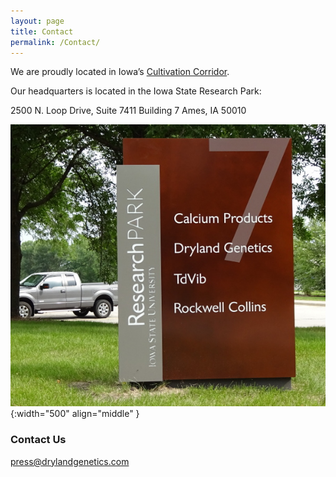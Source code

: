 ```yaml
---
layout: page
title: Contact
permalink: /Contact/
---
```


 We are proudly located in Iowa’s [Cultivation Corridor](http://www.cultivationcorridor.org/).

Our headquarters is located in the Iowa State Research Park:

2500 N. Loop Drive, Suite 7411
Building 7
Ames, IA 50010

![Address](/images/Address.jpg){:width="500" align="middle" }

### Contact Us

[press@drylandgenetics.com](mailto:press@drylandgenetics.com)